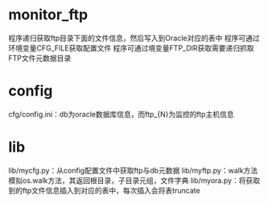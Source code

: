 # monitor_ftp

  程序递归获取ftp目录下面的文件信息，然后写入到Oracle对应的表中
  程序可通过环境变量CFG_FILE获取配置文件
  程序可通过境变量FTP_DIR获取需要递归抓取FTP文件元数据目录

# config

  cfg/config.ini：db为oracle数据库信息，而ftp_{N}为监控的ftp主机信息

# lib

  lib/mycfg.py：从config配置文件中获取ftp与db元数据
  lib/myftp.py：walk方法模拟os.walk方法，其返回根目录，子目录元组，文件字典
  lib/myora.py：将获取到的ftp文件信息插入到对应的表中，每次插入会将表truncate
